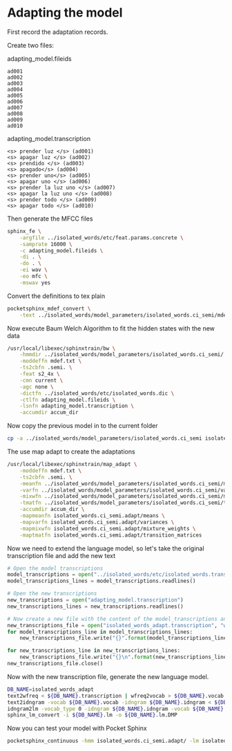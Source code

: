 # Adapting the model

First record the adaptation records.

Create two files:

adapting_model.fileids

```text
ad001
ad002
ad003
ad004
ad005
ad006
ad007
ad008
ad009
ad010
```

adapting_model.transcription

```text
<s> prender luz </s> (ad001)
<s> apagar luz </s> (ad002)
<s> prendido </s> (ad003)
<s> apagado</s> (ad004)
<s> prender uno</s> (ad005)
<s> apagar uno </s> (ad006)
<s> prender la luz uno </s> (ad007)
<s> apagar la luz uno </s> (ad008)
<s> prender todo </s> (ad009)
<s> apagar todo </s> (ad010)
```

Then generate the MFCC files

```bash
sphinx_fe \
    -argfile ../isolated_words/etc/feat.params.concrete \
    -samprate 16000 \
    -c adapting_model.fileids \
    -di . \
    -do . \
    -ei wav \
    -eo mfc \
    -mswav yes
```

Convert the definitions to tex plain


```bash
pocketsphinx_mdef_convert \
    -text ../isolated_words/model_parameters/isolated_words.ci_semi/mdef mdef.txt
```

Now execute Baum Welch Algorithm to fit the hidden states with the new data

```bash
/usr/local/libexec/sphinxtrain/bw \
    -hmmdir ../isolated_words/model_parameters/isolated_words.ci_semi/ \
    -moddeffn mdef.txt \
    -ts2cbfn .semi. \
    -feat s2_4x \
    -cmn current \
    -agc none \
    -dictfn ../isolated_words/etc/isolated_words.dic \
    -ctlfn adapting_model.fileids \
    -lsnfn adapting_model.transcription \
    -accumdir accum_dir
```

Now copy the previous model in to the current folder

```bash
cp -a ../isolated_words/model_parameters/isolated_words.ci_semi isolated_words.ci_semi.adapt
```

The use map adapt to create the adaptations

```bash
/usr/local/libexec/sphinxtrain/map_adapt \
    -moddeffn mdef.txt \
    -ts2cbfn .semi. \
    -meanfn ../isolated_words/model_parameters/isolated_words.ci_semi/means \
    -varfn ../isolated_words/model_parameters/isolated_words.ci_semi/variances \
    -mixwfn ../isolated_words/model_parameters/isolated_words.ci_semi/mixture_weights \
    -tmatfn ../isolated_words/model_parameters/isolated_words.ci_semi/transition_matrices \
    -accumdir accum_dir \
    -mapmeanfn isolated_words.ci_semi.adapt/means \
    -mapvarfn isolated_words.ci_semi.adapt/variances \
    -mapmixwfn isolated_words.ci_semi.adapt/mixture_weights \
    -maptmatfn isolated_words.ci_semi.adapt/transition_matrices
```


Now we need to extend the language model, so let's take the original transcription file and add the new text

```python
# Open the model transcriptions
model_transcriptions = open("../isolated_words/etc/isolated_words.transcription")
model_transcriptions_lines = model_transcriptions.readlines()

# Open the new transcriptions
new_transcriptions = open("adapting_model.transcription")
new_transcriptions_lines = new_transcriptions.readlines()

# Now create a new file with the content of the model_transcriptions and the new ones
new_transcriptions_file = open("isolated_words_adapt.transcription", "w+")
for model_transcriptions_line in model_transcriptions_lines:
    new_transcriptions_file.write("{}".format(model_transcriptions_line))

for new_transcriptions_line in new_transcriptions_lines:
    new_transcriptions_file.write("{}\n".format(new_transcriptions_line.split("(")[0]))
new_transcriptions_file.close()
```

Now with the new transcription file, generate the new language model.

```bash
DB_NAME=isolated_words_adapt
text2wfreq < ${DB_NAME}.transcription | wfreq2vocab > ${DB_NAME}.vocab
text2idngram -vocab ${DB_NAME}.vocab -idngram ${DB_NAME}.idngram < ${DB_NAME}.transcription
idngram2lm -vocab_type 0 -idngram ${DB_NAME}.idngram -vocab ${DB_NAME}.vocab -arpa ${DB_NAME}.lm
sphinx_lm_convert -i ${DB_NAME}.lm -o ${DB_NAME}.lm.DMP
```

Now you can test your model with Pocket Sphinx

```bash
pocketsphinx_continuous -hmm isolated_words.ci_semi.adapt/ -lm isolated_words_adapt.lm.DMP -dict ../isolated_words/etc/isolated_words.dic -inmic yes
```